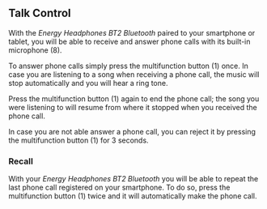 ## Talk Control

With the *Energy Headphones BT2 Bluetooth* paired to your smartphone or tablet, you will be able to receive and answer phone calls with its built-in microphone (8).

To answer phone calls simply press the multifunction button (1) once. In case you are listening to a song when receiving a phone call, the music will stop automatically and you will hear a ring tone.

Press the multifunction button (1) again to end the phone call; the song you were listening to will resume from where it stopped when you received the phone call.

In case you are not able answer a phone call, you can reject it by pressing the multifunction button (1) for 3 seconds.

### Recall

With your *Energy Headphones BT2 Bluetooth* you will be able to repeat the last phone call registered on your smartphone. To do so, press the multifunction button (1) twice and it will automatically make the phone call.
